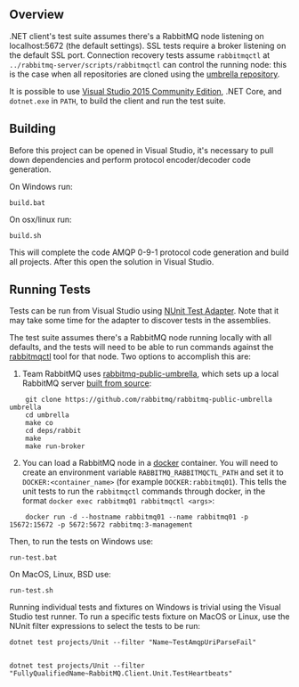 ## Overview

.NET client's test suite assumes there's a RabbitMQ node listening on localhost:5672
(the default settings). SSL tests require a broker listening on the default
SSL port. Connection recovery tests assume `rabbitmqctl` at `../rabbitmq-server/scripts/rabbitmqctl`
can control the running node: this is the case when all repositories are cloned using
the [umbrella repository](https://github.com/rabbitmq/rabbitmq-public-umbrella).

It is possible to use [Visual Studio 2015 Community Edition](https://www.visualstudio.com/en-us/products/visual-studio-community-vs.aspx),
.NET Core, and `dotnet.exe` in `PATH`, to build the client and run the test suite.

## Building

Before this project can be opened in Visual Studio, it's necessary to pull down dependencies
and perform protocol encoder/decoder code generation.

On Windows run:

    build.bat

On osx/linux run:

    build.sh

This will complete the code AMQP 0-9-1 protocol code generation and build all projects. After this open the solution in Visual Studio.


## Running Tests

Tests can be run from Visual Studio using [NUnit Test Adapter](https://visualstudiogallery.msdn.microsoft.com/6ab922d0-21c0-4f06-ab5f-4ecd1fe7175d).
Note that it may take some time for the adapter to discover tests in the assemblies.

The test suite assumes there's a RabbitMQ node running locally with all defaults, and the tests will need to be able to run commands against the [rabbitmqctl](https://www.rabbitmq.com/rabbitmqctl.8.html) tool for that node. Two options to accomplish this are:

1. Team RabbitMQ uses [rabbitmq-public-umbrella](https://github.com/rabbitmq/rabbitmq-public-umbrella), which sets up a local RabbitMQ server [built from source](https://www.rabbitmq.com/build-server.html):
```
    git clone https://github.com/rabbitmq/rabbitmq-public-umbrella umbrella
    cd umbrella
    make co
    cd deps/rabbit
    make
    make run-broker
```

2. You can load a RabbitMQ node in a [docker](https://www.docker.com/) container. You will need to create an environment variable `RABBITMQ_RABBITMQCTL_PATH` and set it to `DOCKER:<container_name>` (for example `DOCKER:rabbitmq01`). This tells the unit tests to run the `rabbitmqctl` commands through docker, in the format `docker exec rabbitmq01 rabbitmqctl <args>`:
```
    docker run -d --hostname rabbitmq01 --name rabbitmq01 -p 15672:15672 -p 5672:5672 rabbitmq:3-management
```

Then, to run the tests on Windows use:

    run-test.bat

On MacOS, Linux, BSD use:

    run-test.sh

Running individual tests and fixtures on Windows is trivial using the Visual Studio test runner.
To run a specific tests fixture on MacOS or Linux, use the NUnit filter expressions to select the tests
to be run:

    dotnet test projects/Unit --filter "Name~TestAmqpUriParseFail"


    dotnet test projects/Unit --filter "FullyQualifiedName~RabbitMQ.Client.Unit.TestHeartbeats"
